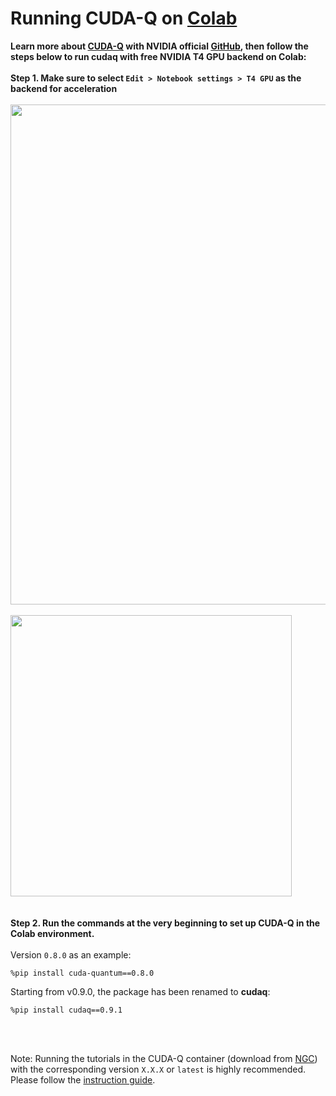 # Running CUDA-Q on [Colab](https://colab.research.google.com/)

**Learn more about [CUDA-Q](https://developer.nvidia.com/cuda-q) with NVIDIA official [GitHub](https://github.com/NVIDIA/cuda-quantum/), then follow the steps below to run cudaq with free NVIDIA T4 GPU backend on Colab:**
<br>
<br>
**Step 1. Make sure to select `Edit > Notebook settings > T4 GPU` as the backend for acceleration**
<br>
<br>
<img src="https://github.com/Squirtle007/CUDA-Q/assets/66664309/9d804b43-e56b-489f-a267-395411ed014c" width="800">
<br>
<br>
<img src="https://github.com/Squirtle007/CUDA-Q/assets/66664309/d00f3c60-960b-4ad1-a7d5-fc55d48e4fb4" width="450">
<br>
<br>
<br>
**Step 2. Run the commands at the very beginning to set up CUDA-Q in the Colab environment.**
<br>
<br>
Version `0.8.0` as an example:
```
%pip install cuda-quantum==0.8.0
```
  
Starting from v0.9.0, the package has been renamed to **cudaq**: 
```
%pip install cudaq==0.9.1
```
<br>
<br>

Note: Running the tutorials in the CUDA-Q container (download from [NGC](https://catalog.ngc.nvidia.com/)) with the corresponding version `X.X.X` or `latest` is highly recommended. Please follow the [instruction guide](https://catalog.ngc.nvidia.com/orgs/nvidia/teams/quantum/containers/cuda-quantum).
